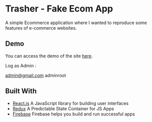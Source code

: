 # Trasher - Fake Ecom App

A simple Ecommerce application where I wanted to reproduce some features of e-commerce websites.

## Demo

You can access the demo of the site [here](https://react-firebase-ecomapp.netlify.app/).

Log as Admin :

admin@gmail.com
adminroot

## Built With

* [React.js](https://reactjs.org/) A JavaScript library for building user interfaces
* [Redux](https://redux.js.org/) A Predictable State Container for JS Apps
* [Firebase](https://firebase.google.com/) Firebase helps you build
and run successful apps
